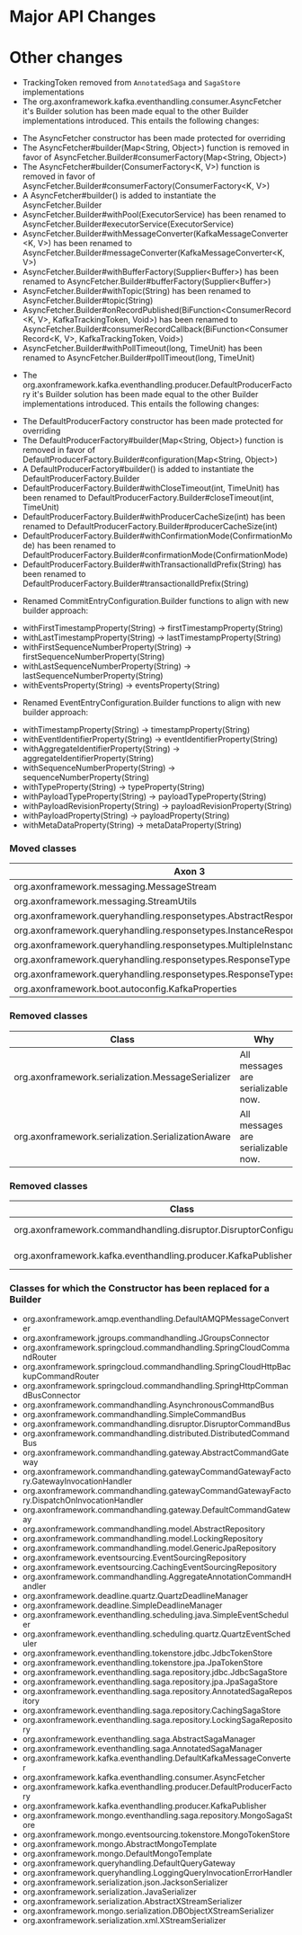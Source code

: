 Major API Changes
=================

Other changes
=============

* TrackingToken removed from `AnnotatedSaga` and `SagaStore` implementations
* The org.axonframework.kafka.eventhandling.consumer.AsyncFetcher it's Builder solution has been made equal to the other
Builder implementations introduced. This entails the following changes:
 - The AsyncFetcher constructor has been made protected for overriding
 - The AsyncFetcher#builder(Map<String, Object>) function is removed in favor of AsyncFetcher.Builder#consumerFactory(Map<String, Object>)
 - The AsyncFetcher#builder(ConsumerFactory<K, V>) function is removed in favor of AsyncFetcher.Builder#consumerFactory(ConsumerFactory<K, V>)
 - A AsyncFetcher#builder() is added to instantiate the AsyncFetcher.Builder
 - AsyncFetcher.Builder#withPool(ExecutorService) has been renamed to AsyncFetcher.Builder#executorService(ExecutorService) 
 - AsyncFetcher.Builder#withMessageConverter(KafkaMessageConverter<K, V>) has been renamed to AsyncFetcher.Builder#messageConverter(KafkaMessageConverter<K, V>) 
 - AsyncFetcher.Builder#withBufferFactory(Supplier<Buffer<KafkaEventMessage>>) has been renamed to AsyncFetcher.Builder#bufferFactory(Supplier<Buffer<KafkaEventMessage>>) 
 - AsyncFetcher.Builder#withTopic(String) has been renamed to AsyncFetcher.Builder#topic(String) 
 - AsyncFetcher.Builder#onRecordPublished(BiFunction<ConsumerRecord<K, V>, KafkaTrackingToken, Void>) has been renamed to AsyncFetcher.Builder#consumerRecordCallback(BiFunction<ConsumerRecord<K, V>, KafkaTrackingToken, Void>) 
 - AsyncFetcher.Builder#withPollTimeout(long, TimeUnit) has been renamed to AsyncFetcher.Builder#pollTimeout(long, TimeUnit)
* The org.axonframework.kafka.eventhandling.producer.DefaultProducerFactory it's Builder solution has been made equal to 
the other Builder implementations introduced. This entails the following changes:
 - The DefaultProducerFactory constructor has been made protected for overriding
 - The DefaultProducerFactory#builder(Map<String, Object>) function is removed in favor of DefaultProducerFactory.Builder#configuration(Map<String, Object>)
 - A DefaultProducerFactory#builder() is added to instantiate the DefaultProducerFactory.Builder
 - DefaultProducerFactory.Builder#withCloseTimeout(int, TimeUnit) has been renamed to DefaultProducerFactory.Builder#closeTimeout(int, TimeUnit) 
 - DefaultProducerFactory.Builder#withProducerCacheSize(int) has been renamed to DefaultProducerFactory.Builder#producerCacheSize(int) 
 - DefaultProducerFactory.Builder#withConfirmationMode(ConfirmationMode) has been renamed to DefaultProducerFactory.Builder#confirmationMode(ConfirmationMode) 
 - DefaultProducerFactory.Builder#withTransactionalIdPrefix(String) has been renamed to DefaultProducerFactory.Builder#transactionalIdPrefix(String)
* Renamed CommitEntryConfiguration.Builder functions to align with new builder approach:
 - withFirstTimestampProperty(String) -> firstTimestampProperty(String) 
 - withLastTimestampProperty(String) -> lastTimestampProperty(String) 
 - withFirstSequenceNumberProperty(String) -> firstSequenceNumberProperty(String) 
 - withLastSequenceNumberProperty(String) -> lastSequenceNumberProperty(String) 
 - withEventsProperty(String) -> eventsProperty(String)  
* Renamed EventEntryConfiguration.Builder functions to align with new builder approach:
 - withTimestampProperty(String) -> timestampProperty(String)
 - withEventIdentifierProperty(String) -> eventIdentifierProperty(String)
 - withAggregateIdentifierProperty(String) -> aggregateIdentifierProperty(String)
 - withSequenceNumberProperty(String) -> sequenceNumberProperty(String)
 - withTypeProperty(String) -> typeProperty(String)
 - withPayloadTypeProperty(String) -> payloadTypeProperty(String)
 - withPayloadRevisionProperty(String) -> payloadRevisionProperty(String)
 - withPayloadProperty(String) -> payloadProperty(String)
 - withMetaDataProperty(String) -> metaDataProperty(String)

### Moved classes

|                                 Axon 3                                        |                                  Axon 4                                    |
|-------------------------------------------------------------------------------|----------------------------------------------------------------------------|
| org.axonframework.messaging.MessageStream                                     | org.axonframework.common.stream.BlockingStream                             |
| org.axonframework.messaging.StreamUtils                                       | org.axonframework.common.stream.StreamUtils                                |
| org.axonframework.queryhandling.responsetypes.AbstractResponseType            | org.axonframework.messaging.responsetypes.AbstractResponseType             |
| org.axonframework.queryhandling.responsetypes.InstanceResponseType            | org.axonframework.messaging.responsetypes.InstanceResponseType             |
| org.axonframework.queryhandling.responsetypes.MultipleInstancesResponseType   | org.axonframework.messaging.responsetypes.MultipleInstancesResponseType    |
| org.axonframework.queryhandling.responsetypes.ResponseType                    | org.axonframework.messaging.responsetypes.ResponseType                     |
| org.axonframework.queryhandling.responsetypes.ResponseTypes                   | org.axonframework.messaging.responsetypes.ResponseTypes                    |
| org.axonframework.boot.autoconfig.KafkaProperties                             | org.axonframework.boot.KafkaProperties                                     |

### Removed classes
|                           Class                    |             Why                     |
|----------------------------------------------------|-------------------------------------|
| org.axonframework.serialization.MessageSerializer  | All messages are serializable now.  |
| org.axonframework.serialization.SerializationAware | All messages are serializable now.  |

### Removed classes

|                                   Class                                       |                       Why                     |
|-------------------------------------------------------------------------------|-----------------------------------------------|
| org.axonframework.commandhandling.disruptor.DisruptorConfiguration            | Removed in favor DisruptorCommandBus.Builder  |
| org.axonframework.kafka.eventhandling.producer.KafkaPublisherConfiguration    | Removed in favor KafkaPublisher.Builder       |

### Classes for which the Constructor has been replaced for a Builder

- org.axonframework.amqp.eventhandling.DefaultAMQPMessageConverter
- org.axonframework.jgroups.commandhandling.JGroupsConnector
- org.axonframework.springcloud.commandhandling.SpringCloudCommandRouter
- org.axonframework.springcloud.commandhandling.SpringCloudHttpBackupCommandRouter
- org.axonframework.springcloud.commandhandling.SpringHttpCommandBusConnector
- org.axonframework.commandhandling.AsynchronousCommandBus
- org.axonframework.commandhandling.SimpleCommandBus
- org.axonframework.commandhandling.disruptor.DisruptorCommandBus
- org.axonframework.commandhandling.distributed.DistributedCommandBus
- org.axonframework.commandhandling.gateway.AbstractCommandGateway
- org.axonframework.commandhandling.gatewayCommandGatewayFactory.GatewayInvocationHandler
- org.axonframework.commandhandling.gatewayCommandGatewayFactory.DispatchOnInvocationHandler
- org.axonframework.commandhandling.gateway.DefaultCommandGateway
- org.axonframework.commandhandling.model.AbstractRepository
- org.axonframework.commandhandling.model.LockingRepository
- org.axonframework.commandhandling.model.GenericJpaRepository
- org.axonframework.eventsourcing.EventSourcingRepository
- org.axonframework.eventsourcing.CachingEventSourcingRepository
- org.axonframework.commandhandling.AggregateAnnotationCommandHandler
- org.axonframework.deadline.quartz.QuartzDeadlineManager
- org.axonframework.deadline.SimpleDeadlineManager
- org.axonframework.eventhandling.scheduling.java.SimpleEventScheduler
- org.axonframework.eventhandling.scheduling.quartz.QuartzEventScheduler
- org.axonframework.eventhandling.tokenstore.jdbc.JdbcTokenStore
- org.axonframework.eventhandling.tokenstore.jpa.JpaTokenStore
- org.axonframework.eventhandling.saga.repository.jdbc.JdbcSagaStore
- org.axonframework.eventhandling.saga.repository.jpa.JpaSagaStore
- org.axonframework.eventhandling.saga.repository.AnnotatedSagaRepository
- org.axonframework.eventhandling.saga.repository.CachingSagaStore
- org.axonframework.eventhandling.saga.repository.LockingSagaRepository
- org.axonframework.eventhandling.saga.AbstractSagaManager
- org.axonframework.eventhandling.saga.AnnotatedSagaManager
- org.axonframework.kafka.eventhandling.DefaultKafkaMessageConverter
- org.axonframework.kafka.eventhandling.consumer.AsyncFetcher
- org.axonframework.kafka.eventhandling.producer.DefaultProducerFactory
- org.axonframework.kafka.eventhandling.producer.KafkaPublisher
- org.axonframework.mongo.eventhandling.saga.repository.MongoSagaStore
- org.axonframework.mongo.eventsourcing.tokenstore.MongoTokenStore
- org.axonframework.mongo.AbstractMongoTemplate
- org.axonframework.mongo.DefaultMongoTemplate
- org.axonframework.queryhandling.DefaultQueryGateway
- org.axonframework.queryhandling.LoggingQueryInvocationErrorHandler
- org.axonframework.serialization.json.JacksonSerializer
- org.axonframework.serialization.JavaSerializer
- org.axonframework.serialization.AbstractXStreamSerializer
- org.axonframework.mongo.serialization.DBObjectXStreamSerializer
- org.axonframework.serialization.xml.XStreamSerializer